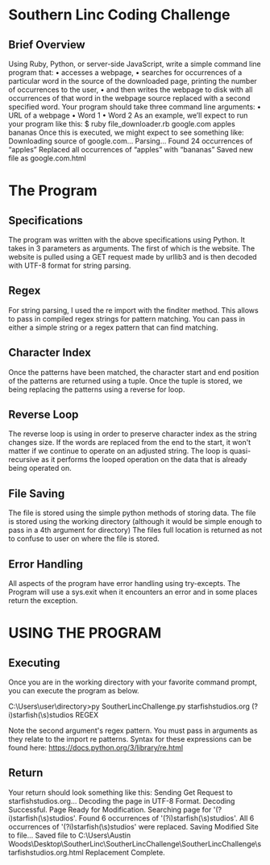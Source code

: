 # Southern Linc Coding Challenge

## Brief Overview
Using Ruby, Python, or server-side JavaScript, write a simple command line program that:
• accesses a webpage,
• searches for occurrences of a particular word in the source of the downloaded page, printing the number of occurrences to the user,
• and then writes the webpage to disk with all occurrences of that word in the webpage source replaced with a second specified word.
Your program should take three command line arguments:
• URL of a webpage
• Word 1
• Word 2
As an example, we’ll expect to run your program like this:
$ ruby file_downloader.rb google.com apples bananas
Once this is executed, we might expect to see something like:
Downloading source of google.com… Parsing…
Found 24 occurrences of “apples”
Replaced all occurrences of “apples” with “bananas”
Saved new file as google.com.html


# The Program
## Specifications
The program was written with the above specifications using Python. 
It takes in 3 parameters as arguments. The first of which is the website.
The website is pulled using a GET request made by urllib3 and is then decoded with UTF-8 format for string parsing.


## Regex
For string parsing, I used the re import with the finditer method. This allows to pass in compiled regex strings for pattern matching.
You can pass in either a simple string or a regex pattern that can find matching.

## Character Index
Once the patterns have been matched, the character start and end position of the patterns are returned using a tuple.
Once the tuple is stored, we being replacing the patterns using a reverse for loop.

## Reverse Loop
The reverse loop is using in order to preserve character index as the string changes size. 
If the words are replaced from the end to the start, it won't matter if we continue to operate on an adjusted string.
The loop is quasi-recursive as it performs the looped operation on the data that is already being operated on.

## File Saving
The file is stored using the simple python methods of storing data.
The file is stored using the working directory (although it would be simple enough to pass in a 4th argument for directory)
The files full location is returned as not to confuse to user on where the file is stored.

## Error Handling
All aspects of the program have error handling using try-excepts. 
The Program will use a sys.exit when it encounters an error and in some places return the exception.




# USING THE PROGRAM
## Executing
Once you are in the working directory with your favorite command prompt, you can execute the program as below.

C:\Users\user\directory>py SoutherLincChallenge.py starfishstudios.org (?i)starfish(\s)studios REGEX

Note the second argument's regex pattern. You must pass in arguments as they relate to the import re patterns. 
Syntax for these expressions can be found here: https://docs.python.org/3/library/re.html

## Return
Your return should look something like this:
Sending Get Request to starfishstudios.org...
Decoding the page in UTF-8 Format.
Decoding Successful. Page Ready for Modification.
Searching page for '(?i)starfish(\s)studios'.
Found 6 occurrences of '(?i)starfish(\s)studios'.
All 6 occurrences of '(?i)starfish(\s)studios' were replaced.
Saving Modified Site to file...
Saved file to C:\Users\Austin Woods\Desktop\SoutherLinc\SoutherLincChallenge\SoutherLincChallenge\starfishstudios.org.html
Replacement Complete.










